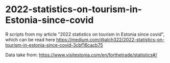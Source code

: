 # 2022-statistics-on-tourism-in-Estonia-since-covid
R scripts from my article "2022 statistics on tourism in Estonia since covid", which can be read here
https://medium.com/@alch322/2022-statistics-on-tourism-in-estonia-since-covid-3cbf16cacb75

Data take from:
https://www.visitestonia.com/en/forthetrade/statistics#/
